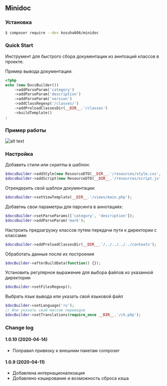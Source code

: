 Minidoc
---

### Установка
```bash
$ composer require --dev kosuha606/minidoc
```

### Quick Start

Инструмент для быстрого сбора документации из аннтоаций
классов в проекте.

Пример вывода документации:
```php
<?php
echo (new DocsBuilder())
    ->addParseParam('category')
    ->addParseParam('description')
    ->addParseParam('version')
    ->addClassRegexp('/classes/')
    ->addPreloadClassesDir(__DIR__.'/classes')
    ->buildTemplate()
;
```

### Пример работы

![alt text](http://kosuha606.ru/uploads/common/5e8d90965a37d.png)

### Настройка
Добавить стили или скритпы в шаблон:
```php
$docsBuilder->addStyle(new ResourceDTO(__DIR__.'/resources/style.css', ResourceDTO::TYPE_FILE));
$docsBuilder->addScript(new ResourceDTO(__DIR__.'/resources/script.js', ResourceDTO::TYPE_FILE));
```
Отрендерить свой шаблон документации:
```php
$docsBuilder->setViewTemplate(__DIR__.'/views/main.php');
```
Добавтиь свои параметры для парсинга в аннотациях:
```php
$docsBuilder->setParseParams(['category', 'description']);
$docsBuilder->addParseParam('mark');
```
Настроить предзагрузку классов путем передачи пути к директории с классами:
```php
$docsBuilder->addPreloadClassesDir(__DIR__.'/../../../../contexts');
```
Обработать данные после их построения
```php
$docBuilder->afterBuildData(function() {});
```
Установить регулярное выражение для выбора файлов из указанной директории
```php
$docBuilder->setFilesRegexp();
```

Выбрать язык вывода или указать свой языковой файл
```php
$docBuilder->setLanguage('ru');
// Или указать свой массив переводов
$docBuilder->setTranslations(require_once __DIR__.'/ch.php');
```

### Change log
#### 1.0.10 (2020-04-14)
- Поправил привязку к внешним пакетам composer

#### 1.0.9 (2020-04-11)
- Добавлена интернационализация
- Добавлено кэширование и возможность сброса кэша 